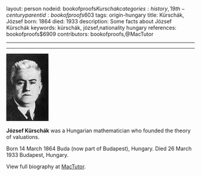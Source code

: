 layout: person
nodeid: bookofproofs$Kurschak
categories: history,19th-century
parentid: bookofproofs$603
tags: origin-hungary
title: Kürschák, József
born: 1864
died: 1933
description: Some facts about József Kürschák
keywords: kürschák, józsef,nationality hungary
references: bookofproofs$6909
contributors: bookofproofs,@MacTutor

---


---

![Kurschak.jpg](https://github.com/bookofproofs/bookofproofs.github.io/blob/main/_sources/_assets/images/portraits/Kurschak.jpg?raw=true)

**József Kürschák** was a Hungarian mathematician who founded the theory of valuations.

Born 14 March 1864 Buda (now part of Budapest), Hungary. Died 26 March 1933 Budapest, Hungary.


View full biography at [MacTutor](https://mathshistory.st-andrews.ac.uk/Biographies/Kurschak/).